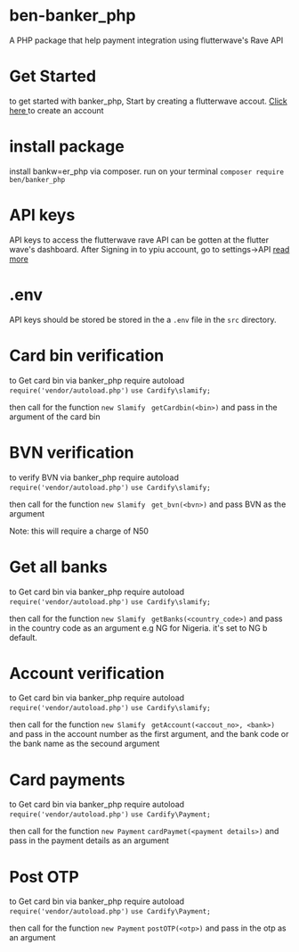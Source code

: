 # ben-banker_php
A PHP package that help payment integration using flutterwave's  Rave API
# Get Started 
to get started with banker_php, Start by creating a flutterwave accout. [ Click here ]( https://dashboard.flutterwave.com/signup ) to create an account 

# install package 
install bankw=er_php via composer.
run on your terminal
`composer require ben/banker_php`

# API keys
API keys to access the flutterwave rave API can be gotten at the flutter wave's dashboard.
After Signing in to ypiu account, go to settings->API
[ read more ](https://developer.flutterwave.com/docs/api-keys)

# .env
API keys should be stored be stored in the a `.env` file in the `src` directory.

# Card bin verification
 to Get card bin via banker_php
 require autoload
 `require('vendor/autoload.php')`
  `use Cardify\slamify;`
  
  then call for the function
  `new Slamify`
  ` getCardbin(<bin>)` 
  and pass in the argument of the card bin


# BVN verification
 to verify BVN via banker_php
 require autoload
 `require('vendor/autoload.php')`
  `use Cardify\slamify;`
  
  
  then call for the function
  `new Slamify`
  ` get_bvn(<bvn>)` 
  and pass BVN as the argument


Note: this will require a charge of N50



# Get all banks
 to Get card bin via banker_php
 require autoload
 `require('vendor/autoload.php')`
  `use Cardify\slamify;`
  
  
  then call for the function
  `new Slamify`
  ` getBanks(<country_code>)` 
  and pass in the country code as an argument
  e.g NG for Nigeria.
  it's set to NG b default.


# Account verification

 to Get card bin via banker_php
 require autoload
 `require('vendor/autoload.php')`
  `use Cardify\slamify;`
  
  
  then call for the function
  `new Slamify`
  ` getAccount(<accout_no>, <bank>)` 
  and pass in the account number as the first argument, and the bank code or the bank name as the secound argument

# Card payments
 
 to Get card bin via banker_php
 require autoload
 `require('vendor/autoload.php')`
  `use Cardify\Payment;`
  
  
  then call for the function
  `new Payment`
  `cardPaymet(<payment details>)` 
  and pass in the payment details as an argument


# Post OTP

 to Get card bin via banker_php
 require autoload
 `require('vendor/autoload.php')`
  `use Cardify\Payment;`
  
  
  then call for the function
  `new Payment`
  `postOTP(<otp>)` 
  and pass in the otp as an argument







